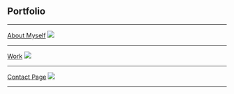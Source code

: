 ## Portfolio

---


[About Myself](/about_myself)
<img src="images/dummy_thumbnail.jpg?raw=true"/>

---
[Work](/work)
<img src="images/dummy_thumbnail.jpg?raw=true"/>

---
[Contact Page](/contact_info)
<img src="images/dummy_thumbnail.jpg?raw=true"/>

---




